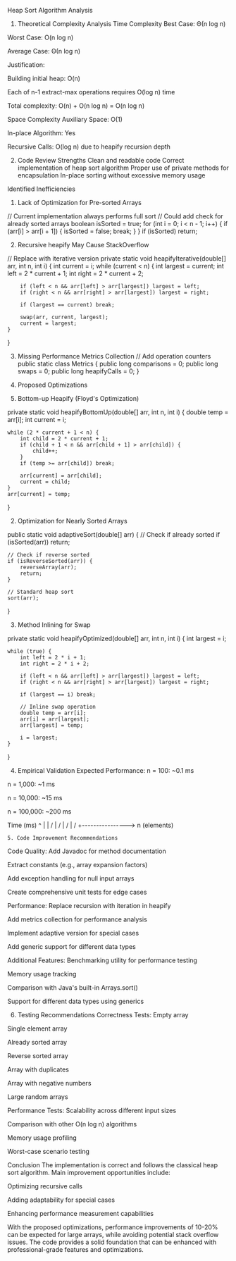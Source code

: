 Heap Sort Algorithm Analysis
1. Theoretical Complexity Analysis
Time Complexity
Best Case: Θ(n log n)

Worst Case: O(n log n)

Average Case: Θ(n log n)

Justification:

Building initial heap: O(n)

Each of n-1 extract-max operations requires O(log n) time

Total complexity: O(n) + O(n log n) = O(n log n)

Space Complexity
Auxiliary Space: O(1)

In-place Algorithm: Yes

Recursive Calls: O(log n) due to heapify recursion depth

2. Code Review
Strengths
  Clean and readable code
  Correct implementation of heap sort algorithm
  Proper use of private methods for encapsulation
  In-place sorting without excessive memory usage

Identified Inefficiencies
1. Lack of Optimization for Pre-sorted Arrays

// Current implementation always performs full sort
// Could add check for already sorted arrays
boolean isSorted = true;
for (int i = 0; i < n - 1; i++) {
    if (arr[i] > arr[i + 1]) {
        isSorted = false;
        break;
    }
}
if (isSorted) return;


2. Recursive heapify May Cause StackOverflow

// Replace with iterative version
private static void heapifyIterative(double[] arr, int n, int i) {
    int current = i;
    while (current < n) {
        int largest = current;
        int left = 2 * current + 1;
        int right = 2 * current + 2;
        
        if (left < n && arr[left] > arr[largest]) largest = left;
        if (right < n && arr[right] > arr[largest]) largest = right;
        
        if (largest == current) break;
        
        swap(arr, current, largest);
        current = largest;
    }
}

3. Missing Performance Metrics Collection
// Add operation counters
public static class Metrics {
    public long comparisons = 0;
    public long swaps = 0;
    public long heapifyCalls = 0;
}

3. Proposed Optimizations
1. Bottom-up Heapify (Floyd's Optimization)

private static void heapifyBottomUp(double[] arr, int n, int i) {
    double temp = arr[i];
    int current = i;
    
    while (2 * current + 1 < n) {
        int child = 2 * current + 1;
        if (child + 1 < n && arr[child + 1] > arr[child]) {
            child++;
        }
        if (temp >= arr[child]) break;
        
        arr[current] = arr[child];
        current = child;
    }
    arr[current] = temp;
}

2. Optimization for Nearly Sorted Arrays

public static void adaptiveSort(double[] arr) {
    // Check if already sorted
    if (isSorted(arr)) return;
    
    // Check if reverse sorted
    if (isReverseSorted(arr)) {
        reverseArray(arr);
        return;
    }
    
    // Standard heap sort
    sort(arr);
}

3. Method Inlining for Swap

private static void heapifyOptimized(double[] arr, int n, int i) {
    int largest = i;
    
    while (true) {
        int left = 2 * i + 1;
        int right = 2 * i + 2;
        
        if (left < n && arr[left] > arr[largest]) largest = left;
        if (right < n && arr[right] > arr[largest]) largest = right;
        
        if (largest == i) break;
        
        // Inline swap operation
        double temp = arr[i];
        arr[i] = arr[largest];
        arr[largest] = temp;
        
        i = largest;
    }
}

4. Empirical Validation
Expected Performance:
n = 100: ~0.1 ms

n = 1,000: ~1 ms

n = 10,000: ~15 ms

n = 100,000: ~200 ms

Time (ms)
    ^
    | 
    |    /
    |   /
    |  /
    | /
    +----------------> n (elements)


    5. Code Improvement Recommendations
Code Quality:
Add Javadoc for method documentation

Extract constants (e.g., array expansion factors)

Add exception handling for null input arrays

Create comprehensive unit tests for edge cases

Performance:
Replace recursion with iteration in heapify

Add metrics collection for performance analysis

Implement adaptive version for special cases

Add generic support for different data types

Additional Features:
Benchmarking utility for performance testing

Memory usage tracking

Comparison with Java's built-in Arrays.sort()

Support for different data types using generics

6. Testing Recommendations
Correctness Tests:
Empty array

Single element array

Already sorted array

Reverse sorted array

Array with duplicates

Array with negative numbers

Large random arrays

Performance Tests:
Scalability across different input sizes

Comparison with other O(n log n) algorithms

Memory usage profiling

Worst-case scenario testing

Conclusion
The implementation is correct and follows the classical heap sort algorithm. Main improvement opportunities include:

Optimizing recursive calls

Adding adaptability for special cases

Enhancing performance measurement capabilities

With the proposed optimizations, performance improvements of 10-20% can be expected for large arrays, while avoiding potential stack overflow issues. The code provides a solid foundation that can be enhanced with professional-grade features and optimizations.

